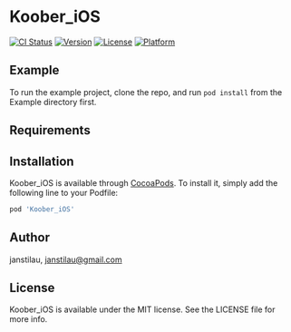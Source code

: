 # Koober_iOS

[![CI Status](https://img.shields.io/travis/janstilau/Koober_iOS.svg?style=flat)](https://travis-ci.org/janstilau/Koober_iOS)
[![Version](https://img.shields.io/cocoapods/v/Koober_iOS.svg?style=flat)](https://cocoapods.org/pods/Koober_iOS)
[![License](https://img.shields.io/cocoapods/l/Koober_iOS.svg?style=flat)](https://cocoapods.org/pods/Koober_iOS)
[![Platform](https://img.shields.io/cocoapods/p/Koober_iOS.svg?style=flat)](https://cocoapods.org/pods/Koober_iOS)

## Example

To run the example project, clone the repo, and run `pod install` from the Example directory first.

## Requirements

## Installation

Koober_iOS is available through [CocoaPods](https://cocoapods.org). To install
it, simply add the following line to your Podfile:

```ruby
pod 'Koober_iOS'
```

## Author

janstilau, janstilau@gmail.com

## License

Koober_iOS is available under the MIT license. See the LICENSE file for more info.

